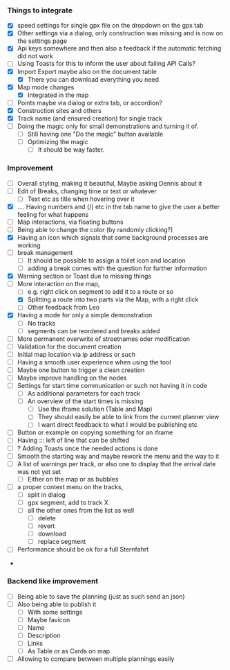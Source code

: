### Things to integrate

-[x] speed settings for single gpx file on the dropdown on the gpx tab
-[x] Other settings via a dialog, only construction was missing and is now on the settings page
-[x] Api keys somewhere and then also a feedback if the automatic fetching did not work
-[ ] Using Toasts for this to inform the user about failing API Calls?
-[x] Import Export maybe also on the document table
    -[x] There you can download everything you need
-[x] Map mode changes
    -[x] Integrated in the map
-[ ] Points maybe via dialog or extra tab, or accordion?
-[x] Construction sites and others
-[x] Track name (and ensured creation) for single track
- [ ] Doing the magic only for small demonstrations and turning it of.
  - [ ] Still having one "Do the magic" button available
  - [ ] Optimizing the magic
    - [ ] It should be way faster.

### Improvement
- [ ] Overall styling, making it beautiful, Maybe asking Dennis about it
- [ ] Edit of Breaks, changing time or text or whatever
  - [ ] Text etc as title when hovering over it
-[x] .... Having numbers and (/) etc in the tab name to give the user a better feeling for what happens
-[ ] Map interactions, via floating buttons
- [ ] Being able to change the color (by randomly clicking?)
-[x] Having an icon which signals that some background processes are working
-[ ] break management
    -[ ] It should be possible to assign a toilet icon and location
    - [ ] adding a break comes with the question for further information
-[x] Warning section or Toast due to missing things
-[ ] More interaction on the map,
    -[ ] e.g. right click on segment to add it to a route or so
    -[x] Splitting a route into two parts via the Map, with a right click
    -[ ] Other feedback from Leo
-[x] Having a mode for only a simple demonstration
    -[ ] No tracks
    -[ ] segments can be reordered and breaks added
-[ ] More permanent overwrite of streetnames oder modification
-[ ] Validation for the document creation
-[ ] Initial map location via ip address or such
-[ ] Having a smooth user experience when using the tool
-[ ] Maybe one button to trigger a clean creation
-[ ] Maybe improve handling on the nodes
-[ ] Settings for start time communication or such not having it in code
  - [ ] As additional parameters for each track
  - [ ] An overview of the start times is missing
    - [ ] Use the iframe solution (Table and Map)
    - [ ] They should easily be able to link from the current planner view
    - [ ] I want direct feedback to what I would be publishing etc
-[ ] Button or example on copying something for an iframe
-[ ] Having ::: left of line that can be shifted
-[ ] ? Adding Toasts once the needed actions is done
-[ ] Smooth the starting way and maybe rework the menu and the way to it
-[ ] A list of warnings per track, or also one to display that the arrival date was not yet set
    - [ ] Either on the map or as bubbles
- [ ] a proper context menu on the tracks,
    - [ ] split in dialog
    - [ ] gpx segment, add to track X
    - [ ] all the other ones from the list as well
      - [ ] delete
      - [ ] revert
      - [ ] download
      - [ ] replace segment
- [ ] Performance should be ok for a full Sternfahrt
- 

### Backend like improvement

-[ ] Being able to save the planning (just as such send an json)
-[ ] Also being able to publish it
    -[ ] With some settings
    -[ ] Maybe favicon
    -[ ] Name
    -[ ] Description
    -[ ] Links
    -[ ] As Table or as Cards on map
-[ ] Allowing to compare between multiple plannings easily
